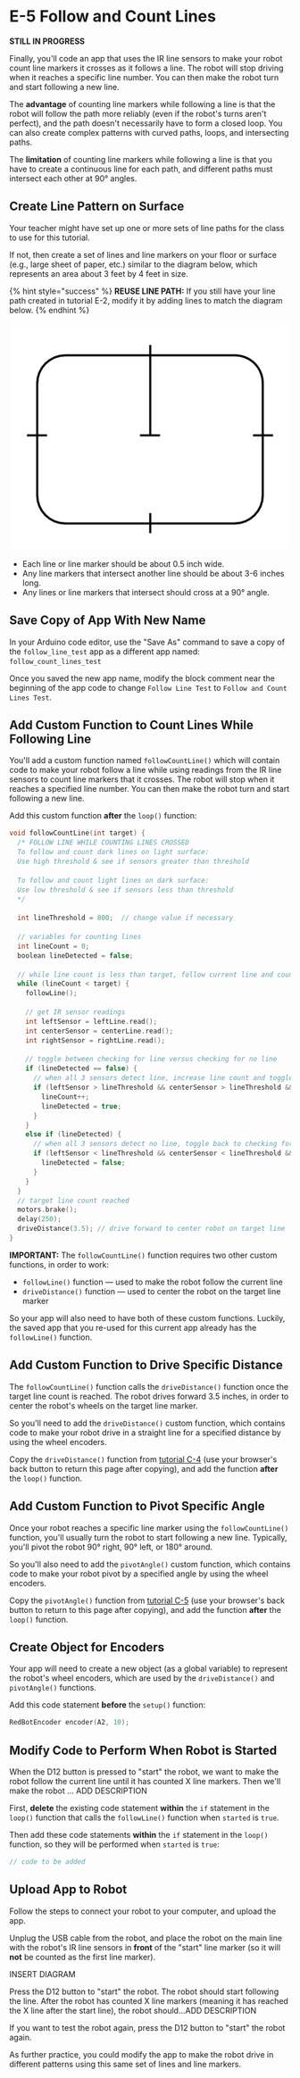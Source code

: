 # E-5 Follow and Count Lines

**STILL IN PROGRESS**

Finally, you'll code an app that uses the IR line sensors to make your robot count line markers it crosses as it follows a line. The robot will stop driving when it reaches a specific line number. You can then make the robot turn and start following a new line.

The **advantage** of counting line markers while following a line is that the robot will follow the path more reliably \(even if the robot's turns aren't perfect\), and the path doesn't necessarily have to form a closed loop. You can also create complex patterns with curved paths, loops, and intersecting paths.

The **limitation** of counting line markers while following a line is that you have to create a continuous line for each path, and different paths must intersect each other at 90° angles.

## Create Line Pattern on Surface

Your teacher might have set up one or more sets of line paths for the class to use for this tutorial.

If not, then create a set of lines and line markers on your floor or surface \(e.g., large sheet of paper, etc.\) similar to the diagram below, which represents an area about 3 feet by 4 feet in size.

{% hint style="success" %}
**REUSE LINE PATH:**  If you still have your line path created in tutorial E-2, modify it by adding lines to match the diagram below.
{% endhint %}

![](../../.gitbook/assets/follow-count-line-diagram1.png)

* Each line or line marker should be about 0.5 inch wide.
* Any line markers that intersect another line should be about 3-6 inches long.
* Any lines or line markers that intersect should cross at a 90° angle.

## Save Copy of App With New Name <a id="save-copy-of-app-with-new-name"></a>

In your Arduino code editor, use the "Save As" command to save a copy of the `follow_line_test` app as a different app named: `follow_count_lines_test`

Once you saved the new app name, modify the block comment near the beginning of the app code to change `Follow Line Test` to `Follow and Count Lines Test`.

## Add Custom Function to Count Lines While Following Line

You'll add a custom function named `followCountLine()` which will contain code to make your robot follow a line while using readings from the IR line sensors to count line markers that it crosses. The robot will stop when it reaches a specified line number. You can then make the robot turn and start following a new line.

Add this custom function **after** the `loop()` function:

```cpp
void followCountLine(int target) {
  /* FOLLOW LINE WHILE COUNTING LINES CROSSED
  To follow and count dark lines on light surface:
  Use high threshold & see if sensors greater than threshold
  
  To follow and count light lines on dark surface:
  Use low threshold & see if sensors less than threshold
  */

  int lineThreshold = 800;  // change value if necessary

  // variables for counting lines
  int lineCount = 0;
  boolean lineDetected = false;

  // while line count is less than target, follow current line and count lines crossed
  while (lineCount < target) {
    followLine();
    
    // get IR sensor readings
    int leftSensor = leftLine.read();
    int centerSensor = centerLine.read();
    int rightSensor = rightLine.read();
    
    // toggle between checking for line versus checking for no line
    if (lineDetected == false) {
      // when all 3 sensors detect line, increase line count and toggle to checking for no line
      if (leftSensor > lineThreshold && centerSensor > lineThreshold && rightSensor > lineThreshold) {
        lineCount++;
        lineDetected = true;
      }
    }
    else if (lineDetected) {
      // when all 3 sensors detect no line, toggle back to checking for line
      if (leftSensor < lineThreshold && centerSensor < lineThreshold && rightSensor < lineThreshold) {
        lineDetected = false;
      }
    }
  }
  // target line count reached
  motors.brake();
  delay(250);
  driveDistance(3.5); // drive forward to center robot on target line
}
```

**IMPORTANT:**  The `followCountLine()` function requires two other custom functions, in order to work:

* `followLine()` function — used to make the robot follow the current line
* `driveDistance()` function — used to center the robot on the target line marker

So your app will also need to have both of these custom functions. Luckily, the saved app that you re-used for this current app already has the `followLine()` function.

## Add Custom Function to Drive Specific Distance

The `followCountLine()` function calls the `driveDistance()` function once the target line count is reached. The robot drives forward 3.5 inches, in order to center the robot's wheels on the target line marker.

So you'll need to add the `driveDistance()` custom function, which contains code to make your robot drive in a straight line for a specified distance by using the wheel encoders.

Copy the `driveDistance()` function from [tutorial C-4](../driving-and-turning/c-4-drive-for-specific-distance.md#add-custom-function-to-drive-specific-distance) \(use your browser's back button to return this page after copying\), and add the function **after** the `loop()` function.

## Add Custom Function to Pivot Specific Angle

Once your robot reaches a specific line marker using the `followCountLine()` function, you'll usually turn the robot to start following a new line. Typically, you'll pivot the robot 90° right, 90° left, or 180° around.

So you'll also need to add the `pivotAngle()` custom function, which contains code to make your robot pivot by a specified angle by using the wheel encoders.

Copy the `pivotAngle()` function from [tutorial C-5](../driving-and-turning/c-5-pivot-by-specific-angle.md#add-custom-function-to-pivot-specific-angle) \(use your browser's back button to return to this page after copying\), and add the function **after** the `loop()` function.

## Create Object for Encoders

Your app will need to create a new object \(as a global variable\) to represent the robot's wheel encoders, which are used by the `driveDistance()` and `pivotAngle()` functions.

Add this code statement **before** the `setup()` function:

```cpp
RedBotEncoder encoder(A2, 10);
```

## Modify Code to Perform When Robot is Started

When the D12 button is pressed to "start" the robot, we want to make the robot follow the current line until it has counted X line markers. Then we'll make the robot ... ADD DESCRIPTION

First, **delete** the existing code statement **within** the `if` statement in the `loop()` function that calls the `followLine()` function  when `started` is `true`.

Then add these code statements **within** the `if` statement in the `loop()` function, so they will be performed when `started` is `true`:

```cpp
// code to be added
```

## Upload App to Robot

Follow the steps to connect your robot to your computer, and upload the app.

Unplug the USB cable from the robot, and place the robot on the main line with the robot's IR line sensors in **front** of the "start" line marker \(so it will **not** be counted as the first line marker\).

INSERT DIAGRAM

Press the D12 button to "start" the robot. The robot should start following the line. After the robot has counted X line markers \(meaning it has reached the X line after the start line\), the robot should...ADD DESCRIPTION

If you want to test the robot again, press the D12 button to "start" the robot again.

As further practice, you could modify the app to make the robot drive in different patterns using this same set of lines and line markers.

